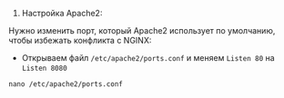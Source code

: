 
1) Настройка Apache2:

Нужно изменить порт, который Apache2 использует по умолчанию, чтобы избежать конфликта с NGINX:
* Открываем файл `/etc/apache2/ports.conf` и меняем  `Listen 80` на `Listen 8080`
```shell
nano /etc/apache2/ports.conf
```